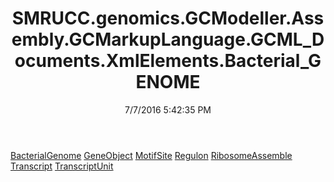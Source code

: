﻿---
title: SMRUCC.genomics.GCModeller.Assembly.GCMarkupLanguage.GCML_Documents.XmlElements.Bacterial_GENOME
date: 7/7/2016 5:42:35 PM
---

[BacterialGenome](T-SMRUCC.genomics.GCModeller.Assembly.GCMarkupLanguage.GCML_Documents.XmlElements.Bacterial_GENOME.BacterialGenome.html)
[GeneObject](T-SMRUCC.genomics.GCModeller.Assembly.GCMarkupLanguage.GCML_Documents.XmlElements.Bacterial_GENOME.GeneObject.html)
[MotifSite](T-SMRUCC.genomics.GCModeller.Assembly.GCMarkupLanguage.GCML_Documents.XmlElements.Bacterial_GENOME.MotifSite.html)
[Regulon](T-SMRUCC.genomics.GCModeller.Assembly.GCMarkupLanguage.GCML_Documents.XmlElements.Bacterial_GENOME.Regulon.html)
[RibosomeAssemble](T-SMRUCC.genomics.GCModeller.Assembly.GCMarkupLanguage.GCML_Documents.XmlElements.Bacterial_GENOME.RibosomeAssemble.html)
[Transcript](T-SMRUCC.genomics.GCModeller.Assembly.GCMarkupLanguage.GCML_Documents.XmlElements.Bacterial_GENOME.Transcript.html)
[TranscriptUnit](T-SMRUCC.genomics.GCModeller.Assembly.GCMarkupLanguage.GCML_Documents.XmlElements.Bacterial_GENOME.TranscriptUnit.html)
